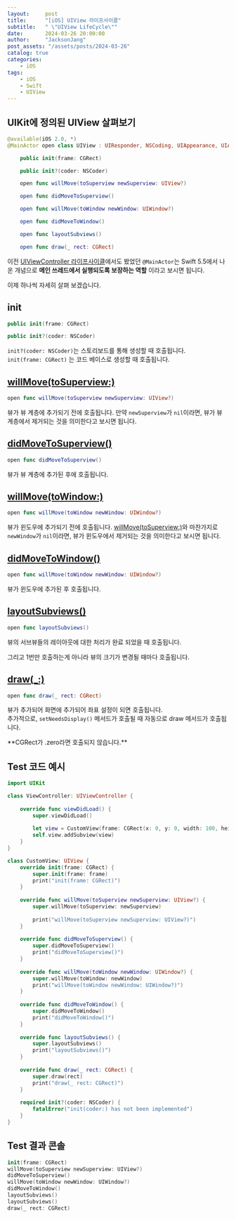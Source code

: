 ```yaml
---
layout:     post
title:      "[iOS] UIView 라이프사이클"
subtitle:   " \"UIView LifeCycle\""
date:       2024-03-26 20:00:00
author:     "JacksonJang"
post_assets: "/assets/posts/2024-03-26"
catalog: true
categories:
    - iOS
tags:
    - iOS
    - Swift
    - UIView
---
```


## UIKit에 정의된 UIView 살펴보기

```swift
@available(iOS 2.0, *)
@MainActor open class UIView : UIResponder, NSCoding, UIAppearance, UIAppearanceContainer, UIDynamicItem, UITraitEnvironment, UICoordinateSpace, UIFocusItem, UIFocusItemContainer, CALayerDelegate {

    public init(frame: CGRect)

    public init?(coder: NSCoder)

    open func willMove(toSuperview newSuperview: UIView?)

    open func didMoveToSuperview()

    open func willMove(toWindow newWindow: UIWindow?)

    open func didMoveToWindow()

    open func layoutSubviews()

    open func draw(_ rect: CGRect)
```
이전 [UIViewController 라이프사이클](https://jacksonjang.github.io/2024/03/23/uiviewcontroller-lifecycle/)에서도 봤었던 `@MainActor`는 Swift 5.5에서 나온 개념으로 **메인 쓰레드에서 실행되도록 보장하는 역할** 이라고 보시면 됩니다.

이제 하나씩 자세히 살펴 보겠습니다.

## init
```swift
public init(frame: CGRect)

public init?(coder: NSCoder)
```
`init?(coder: NSCoder)`는 스토리보드를 통해 생성할 때 호출됩니다.
<br />
`init(frame: CGRect)` 는 코드 베이스로 생성할 때 호출됩니다.

## [willMove(toSuperview:)](https://developer.apple.com/documentation/uikit/uiview/1622629-willmove)
```swift
open func willMove(toSuperview newSuperview: UIView?)
```
뷰가 뷰 계층에 추가되기 전에 호출됩니다.
만약 `newSuperview`가 `nil`이라면, 뷰가 뷰 계층에서 제거되는 것을 의미한다고 보시면 됩니다.


## [didMoveToSuperview()](https://developer.apple.com/documentation/uikit/uiview/1622433-didmovetosuperview)
```swift
open func didMoveToSuperview()
```
뷰가 뷰 계층에 추가된 후에 호출됩니다.

## [willMove(toWindow:)](https://developer.apple.com/documentation/uikit/uiview/1622563-willmove)
```swift
open func willMove(toWindow newWindow: UIWindow?)
```
뷰가 윈도우에 추가되기 전에 호출됩니다. [willMove(toSuperview:)](#willmovetosuperview)와 마찬가지로 `newWindow`가 `nil`이라면, 뷰가 윈도우에서 제거되는 것을 의미한다고 보시면 됩니다.

## [didMoveToWindow()](https://developer.apple.com/documentation/uikit/uiview/1622527-didmovetowindow)
```swift
open func willMove(toWindow newWindow: UIWindow?)
```
뷰가 윈도우에 추가된 후 호출됩니다.

## [layoutSubviews()](https://developer.apple.com/documentation/uikit/uiview/1622482-layoutsubviews)
```swift
open func layoutSubviews()
```
뷰의 서브뷰들의 레이아웃에 대한 처리가 완료 되었을 때 호출됩니다.
<p />
그리고 1번만 호출하는게 아니라 뷰의 크기가 변경될 때마다 호출됩니다.

## [draw(_:)](https://developer.apple.com/documentation/uikit/uiview/1622529-draw)
```swift
open func draw(_ rect: CGRect)
```
뷰가 추가되어 화면에 추가되어 좌표 설정이 되면 호출됩니다.
<br />
추가적으로, `setNeedsDisplay()` 메서드가 호출될 때 자동으로 draw 메서드가 호출됩니다.
<p />
**CGRect가 .zero라면 호출되지 않습니다.**

## Test 코드 예시
```swift
import UIKit

class ViewController: UIViewController {
    
    override func viewDidLoad() {
        super.viewDidLoad()
        
        let view = CustomView(frame: CGRect(x: 0, y: 0, width: 100, height: 100))
        self.view.addSubview(view)
    }
}

class CustomView: UIView {
    override init(frame: CGRect) {
        super.init(frame: frame)
        print("init(frame: CGRect)")
    }
    
    override func willMove(toSuperview newSuperview: UIView?) {
        super.willMove(toSuperview: newSuperview)
        
        print("willMove(toSuperview newSuperview: UIView?)")
    }
    
    override func didMoveToSuperview() {
        super.didMoveToSuperview()
        print("didMoveToSuperview()")
    }
    
    override func willMove(toWindow newWindow: UIWindow?) {
        super.willMove(toWindow: newWindow)
        print("willMove(toWindow newWindow: UIWindow?)")
    }
    
    override func didMoveToWindow() {
        super.didMoveToWindow()
        print("didMoveToWindow()")
    }
    
    override func layoutSubviews() {
        super.layoutSubviews()
        print("layoutSubviews()")
    }
    
    override func draw(_ rect: CGRect) {
        super.draw(rect)
        print("draw(_ rect: CGRect)")
    }
    
    required init?(coder: NSCoder) {
        fatalError("init(coder:) has not been implemented")
    }
}
```

## Test 결과 콘솔
```swift
init(frame: CGRect)
willMove(toSuperview newSuperview: UIView?)
didMoveToSuperview()
willMove(toWindow newWindow: UIWindow?)
didMoveToWindow()
layoutSubviews()
layoutSubviews()
draw(_ rect: CGRect)
```
